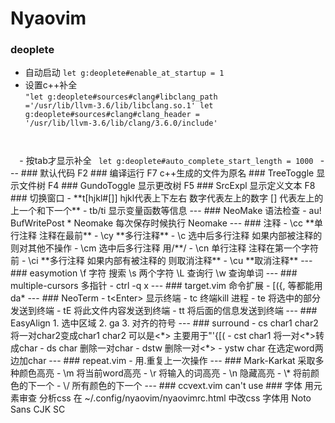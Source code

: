 # Nyaovim
### deoplete 
-   自动启动   <code>let g:deoplete#enable_at_startup = 1</code>
-   设置c++补全  
  <code>"let g:deoplete#sources#clang#libclang_path ='/usr/lib/llvm-3.6/lib/libclang.so.1' 
  let g:deoplete#sources#clang#clang_header = '/usr/lib/llvm-3.6/lib/clang/3.6.0/include' 
  </code>
-   按tab才显示补全   <code> let g:deoplete#auto_complete_start_length = 1000 </code>
---
### 默认代码 F2
### 编译运行 F7 c++生成的文件为原名
### TreeToggle  显示文件树  F4
### GundoToggle 显示更改树 F5
### SrcExpl 显示定义文本 F8
### 切换窗口  
- **t[hjkl#[]]  hjkl代表上下左右  数字代表左上的数字  [] 代表左上的上一个和下一个**
- tb/ti 显示变量函数等信息
---
### NeoMake  语法检查
- au! BufWritePost * Neomake  每次保存时候执行 Neomake
---
### 注释
- \cc **单行注释  注释在最前**
- \cy **多行注释**
- \c<space>  选中后多行注释 如果内部被注释的 则对其他不操作
- \cm 选中后多行注释 用/**/    
- \cn 单行注释  注释在第一个字符前
- \ci **多行注释  如果内部有被注释的 则取消注释**
- \cu **取消注释**
---
### easymotion
\f 字符 搜索
\s 两个字符
\L 查询行
\w 查询单词
---
### multiple-cursors 多指针
- ctrl -q x
---
### target.vim 命令扩展
- [({, 等都能用 da*
---
### NeoTerm
- t&lt;Enter> 显示终端
- tc 终端kill 进程
- te 将选中的部分发送到终端
- tE 将此文件内容发送到终端
- tt 将后面的信息发送到终端
---
### EasyAlign
1. 选中区域
2. ga
3. 对齐的符号
---
### surround
- cs char1 char2 将一对char2变成char1 char2 可以是<*> 主要用于"'{[(
- cst char1 将一对<*>转成char
- ds char 删除一对char
- dstw 删除一对<*>
- ystw char 在选定word两边加char
---
### repeat.vim
- 用.重复上一次操作
---
### Mark-Karkat 采取多种颜色高亮
- \m 将当前word高亮
- \r 将输入的词高亮
- \n 隐藏高亮
- \* 将前颜色的下一个
- \/ 所有颜色的下一个
---
### ccvext.vim can't use
### 字体
用元素审查 分析css  在 ~/.config/nyaovim/nyaovimrc.html 中改css 字体用 Noto Sans CJK SC

